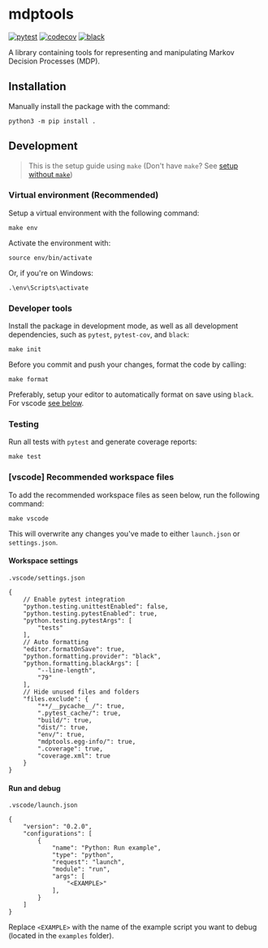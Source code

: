 # mdptools

[![pytest](https://github.com/mholdg16/py-mdptools/actions/workflows/pytest.yml/badge.svg)](https://github.com/mholdg16/py-mdptools/actions/workflows/pytest.yml)
[![codecov](https://codecov.io/gh/mholdg16/py-mdptools/branch/master/graph/badge.svg?token=2ONO8MQDHT)](https://codecov.io/gh/mholdg16/py-mdptools)
[![black](https://github.com/mholdg16/py-mdptools/actions/workflows/black.yml/badge.svg)](https://github.com/mholdg16/py-mdptools/actions/workflows/black.yml)

A library containing tools for representing and manipulating Markov Decision Processes (MDP).


## Installation

Manually install the package with the command:

```console
python3 -m pip install .
```


## Development

> This is the setup guide using `make` (Don't have `make`? See [setup without `make`](docs/setup_without_make.md))

### Virtual environment (Recommended)

Setup a virtual environment with the following command:

```console
make env
```

Activate the environment with:

```console
source env/bin/activate
```

Or, if you're on Windows:

```console
.\env\Scripts\activate
```


### Developer tools

Install the package in development mode, as well as all development dependencies, such as `pytest`, `pytest-cov`, and `black`:

```console
make init
```

Before you commit and push your changes, format the code by calling:

```console
make format
```

Preferably, setup your editor to automatically format on save using `black`. For vscode [see below](#workspace-settings).


### Testing

Run all tests with `pytest` and generate coverage reports:

```console
make test
```


### [vscode] Recommended workspace files

To add the recommended workspace files as seen below, run the following command:

```console
make vscode
```

This will overwrite any changes you've made to either `launch.json` or `settings.json`.


#### Workspace settings

`.vscode/settings.json`

```jsonc
{
    // Enable pytest integration
    "python.testing.unittestEnabled": false,
    "python.testing.pytestEnabled": true,
    "python.testing.pytestArgs": [
        "tests"
    ],
    // Auto formatting
    "editor.formatOnSave": true,
    "python.formatting.provider": "black",
    "python.formatting.blackArgs": [
        "--line-length",
        "79"
    ],
    // Hide unused files and folders
    "files.exclude": {
        "**/__pycache__/": true,
        ".pytest_cache/": true,
        "build/": true,
        "dist/": true,
        "env/": true,
        "mdptools.egg-info/": true,
        ".coverage": true,
        "coverage.xml": true
    }
}
```


#### Run and debug

`.vscode/launch.json`

```jsonc
{
    "version": "0.2.0",
    "configurations": [
        {
            "name": "Python: Run example",
            "type": "python",
            "request": "launch",
            "module": "run",
            "args": [
                "<EXAMPLE>"
            ],
        }
    ]
}
```

Replace `<EXAMPLE>` with the name of the example script you want to debug (located in the `examples` folder).
